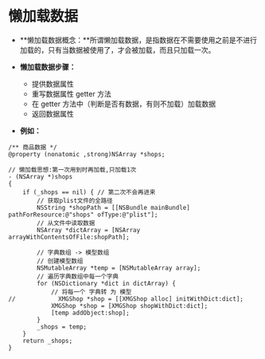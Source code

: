 # 懒加载数据


- **懒加载数据概念：**所谓懒加载数据，是指数据在不需要使用之前是不进行加载的，只有当数据被使用了，才会被加载，而且只加载一次。


- **懒加载数据步骤：**
    - 提供数据属性
    - 重写数据属性 getter 方法
    - 在 getter 方法中（判断是否有数据，有则不加载）加载数据
    - 返回数据属性



- **例如：**

```objc
/** 商品数据 */
@property (nonatomic ,strong)NSArray *shops;
```

```objc
// 懒加载思想:第一次用到时再加载,只加载1次
- (NSArray *)shops
{
    if (_shops == nil) { // 第二次不会再进来
        // 获取plist文件的全路径
        NSString *shopPath = [[NSBundle mainBundle] pathForResource:@"shops" ofType:@"plist"];
        // 从文件中读取数据
        NSArray *dictArray = [NSArray arrayWithContentsOfFile:shopPath];
        
        // 字典数组 -> 模型数组
        // 创建模型数组
        NSMutableArray *temp = [NSMutableArray array];
        // 遍历字典数组中每一个字典
        for (NSDictionary *dict in dictArray) {
            // 将每一个 字典转 为 模型
//            XMGShop *shop = [[XMGShop alloc] initWithDict:dict];
            XMGShop *shop = [XMGShop shopWithDict:dict];
            [temp addObject:shop];
        }
        _shops = temp;
    }
    return _shops;
}
```




